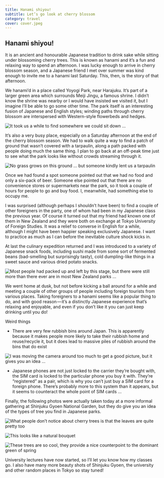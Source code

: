 ```yaml
---
title: Hanami shiyou!
subtitle: Let’s go look at cherry blossom
category: travel
cover: cover.jpeg
---
```


## Hanami shiyou!

It is an ancient and honourable Japanese tradition to drink sake while sitting under blossoming
cherry trees. This is known as hanami and it’s a fun and relaxing way to spend an afternoon. I was
lucky enough to arrive in cherry blossom season, and a Japanese friend I met over summer was kind
enough to invite me to a hanami last Saturday. This, then, is the story of that afternoon. 

We hanami’d in a place called Yoyogi Park, near Harajuku. It’s part of a larger green area which
surrounds Meiji Jingu, a famous shrine. I didn’t know the shrine was nearby or I would have insisted
we visited it, but I imagine I’ll be able to go some other time. The park itself is an interesting
fusion of Japanese and English styles; winding paths through cherry blossom are interspersed with
Western-style flowerbeds and hedges. 

![It took us a while to find somewhere we could sit down …](1.jpeg)

It’s also a very busy place, especially on a Saturday afternoon at the end of the cherry blossom
season. We had to walk quite a way to find a patch of ground that wasn’t covered with a tarpaulin,
along a path packed with people doing much the same thing. I plan to go back at an off-peak time
just to see what the park looks like without crowds streaming through it. 

![No grass grows on this ground … but someone kindly lent us a tarpaulin](2.jpeg)

Once we had found a spot someone pointed out that we had no food and only a six-pack of beer.
Someone else pointed out that there are no convenience stores or supermarkets near the park, so it
took a couple of hours for people to go and buy food. I, meanwhile, had something else to occupy me. 

I was surprised (although perhaps I shouldn’t have been) to find a couple of other foreigners in the
party, one of whom had been in my Japanese class the previous year. Of course it turned out that my
friend had known one of them in New Zealand and they were both on exchange at Tokyo University of
Foreign Studies. It was a relief to converse in English for a while, although I might have been
happier speaking exclusively Japanese. I want to practice as much as I can before the inevitable
culture shock kicks in. 

At last the culinary expedition returned and I was introduced to a variety of Japanese snack foods,
including sushi made from some sort of fermented beans (bad-smelling but surprisingly tasty), cold
dumpling-like things in a sweet sauce and various dried potato snacks. 

![Most people had packed up and left by this stage, but there were still more than there ever are in most New Zealand parks …](3.jpeg)

We went home at dusk, but not before kicking a ball around for a while and meeting a couple of other
groups of people including foreign tourists from various places. Taking foreigners to a hanami seems
like a popular thing to do, and with good reason — it’s a distinctly Japanese experience that’s
relaxing and enjoyable, and even if you don’t like it you can just keep drinking until you do! 

Weird things 

- There are very few rubbish bins around Japan. This is apparently because it makes people more likely
  to take their rubbish home and reuse/recycle it, but it does lead to massive piles of rubbish
  around the bins that do exist 

![I was moving the camera around too much to get a good picture, but it gives you an idea …](4.jpeg)

- Japanese phones are not just locked to the carrier they’re bought with, the SIM card is locked to
  the particular phone you buy it with. They’re “registered” as a pair, which is why you can’t just
  buy a SIM card for a foreign phone. There’s probably more to this system than it appears, but it
  seems to counteract the whole point of SIM cards … 

Finally, the following photos were actually taken today at a more informal gathering at Shinjuku
Gyoen National Garden, but they do give you an idea of the types of tree you find in Japanese parks. 

![What people don’t notice about cherry trees is that the leaves are quite pretty too](5.jpeg)

![This looks like a natural bouquet](6.jpeg)

![These trees are so cool, they provide a nice counterpoint to the dominant green of spring](7.jpeg)

University lectures have now started, so I’ll let you know how my classes go. I also have many more
beauty shots of Shinjuku Gyoen, the university and other random places in Tokyo so stay tuned! 
